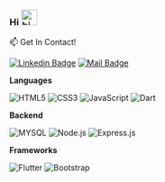 ### Hi <img src="https://user-images.githubusercontent.com/1303154/88677602-1635ba80-d120-11ea-84d8-d263ba5fc3c0.gif" width="28px" alt="hi">


:mailbox: Get In Contact!

[![Linkedin Badge](https://img.shields.io/badge/-delinuxist-0e76a8?style=flat&labelColor=0e76a8&logo=linkedin&logoColor=white)](
https://www.linkedin.com/in/emmanuel-obeng-twene-4b1638199)  [![Mail Badge](https://img.shields.io/badge/-delinuxist-c0392b?style=flat&labelColor=c0392b&logo=gmail&logoColor=white)](mailto:obeng.dev@gmail.com)



**Languages**

![HTML5](https://img.shields.io/badge/-HTML5-09203F?style=flat&logo=HTML5)
![CSS3](https://img.shields.io/badge/-CSS3-09203F?style=flat&logo=CSS3)
![JavaScript](https://img.shields.io/badge/-JavaScript-09203F?style=flat&logo=javascript)
![Dart](https://img.shields.io/badge/-Dart-09203F?style=flat&logo=Dart)


**Backend**

![MYSQL](https://img.shields.io/badge/-MYSQL-09203F?style=flat&logo=MySQL)
![Node.js](https://img.shields.io/badge/-Node.js-09203F?style=flat&logo=node.js&logoColor=339933)
![Express.js](https://img.shields.io/badge/-Express.js-09203F?style=flat&logo=EXPRESS)



**Frameworks**

![Flutter](https://img.shields.io/badge/-Flutter-09203F?style=flat&logo=Flutter&logoColor=61DAFB)
![Bootstrap](https://img.shields.io/badge/-Bootstrap-09203F?style=flat&logo=bootstrap&logoColor=61DAFB)
<!-- ![jQuery](https://img.shields.io/badge/-jQuery-09203F?style=flat&logo=jQuery&logoColor=0769AD) -->

<!-- ![Vue Js](https://img.shields.io/badge/-Vue.js-09203F?style=flat&logo=V&logoColor=61DAFB)
 -->





 





